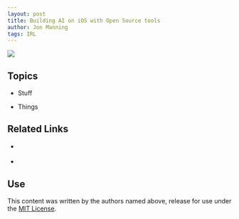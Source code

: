 ```yaml
---
layout: post
title: Building AI on iOS with Open Source tools
author: Jon Manning
tags: IRL
---
```


<img src="https://github.com/AIwithSwift/AIwithSwift.github.io/blob/master/public/oscon1.png">

## Topics
 * Stuff

 * Things

## Related Links
 * []()

 * []()

## Use
This content was written by the authors named above, release for use under the [MIT License](https://opensource.org/licenses/MIT).
